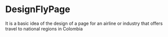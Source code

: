 # DesignFlyPage
It is a basic idea of the design of a page for an airline or industry that offers travel to national regions in Colombia
